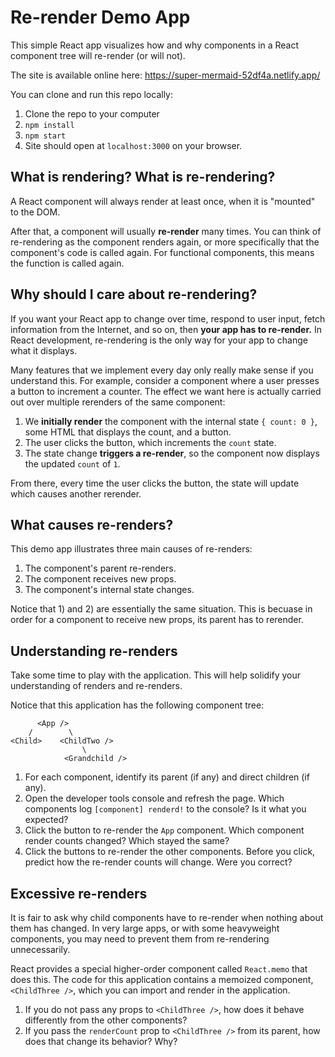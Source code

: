 # Re-render Demo App

This simple React app visualizes how and why components in a React component tree will re-render (or will not).

The site is available online here: https://super-mermaid-52df4a.netlify.app/

You can clone and run this repo locally:
1. Clone the repo to your computer
1. `npm install`
1. `npm start`
1. Site should open at `localhost:3000` on your browser.

## What is rendering? What is re-rendering?

A React component will always render at least once, when it is "mounted" to the DOM.

After that, a component will usually **re-render** many times. You can think of re-rendering as the component renders again, or more specifically that the component's code is called again. For functional components, this means the function is called again.

## Why should I care about re-rendering?

If you want your React app to change over time, respond to user input, fetch information from the Internet, and so on, then **your app has to re-render.** In React development, re-rendering is the only way for your app to change what it displays.

Many features that we implement every day only really make sense if you understand this. For example, consider a component where a user presses a button to increment a counter. The effect we want here is actually carried out over multiple rerenders of the same component:

1. We **initially render** the component with the internal state `{ count: 0 }`, some HTML that displays the count, and a button.
1. The user clicks the button, which increments the `count` state.
1. The state change **triggers a re-render**, so the component now displays the updated `count` of `1`.

From there, every time the user clicks the button, the state will update which causes another rerender.

## What causes re-renders?

This demo app illustrates three main causes of re-renders:
1. The component's parent re-renders.
2. The component receives new props.
3. The component's internal state changes.

Notice that 1) and 2) are essentially the same situation. This is becuase in order for a component to receive new props, its parent has to rerender.

## Understanding re-renders

Take some time to play with the application. This will help solidify your understanding of renders and re-renders.

Notice that this application has the following component tree:
```
      <App />
    /        \
<Child>    <ChildTwo />
                \
            <Grandchild />

```
1. For each component, identify its parent (if any) and direct children (if any).
1. Open the developer tools console and refresh the page. Which components log `[component] renderd!` to the console? Is it what you expected?
1. Click the button to re-render the `App` component. Which component render counts changed? Which stayed the same?
1. Click the buttons to re-render the other components. Before you click, predict how the re-render counts will change. Were you correct?

## Excessive re-renders
It is fair to ask why child components have to re-render when nothing about them has changed. In very large apps, or with some heavyweight components, you may need to prevent them from re-rendering unnecessarily.

React provides a special higher-order component called `React.memo` that does this. The code for this application contains a memoized component, `<ChildThree />`, which you can import and render in the application.

1. If you do not pass any props to `<ChildThree />`, how does it behave differently from the other components?
1. If you pass the `renderCount` prop to `<ChildThree />` from its parent, how does that change its behavior? Why?


